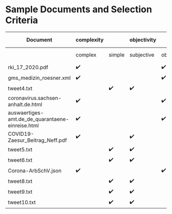 # Sample Documents and Selection Criteria
| Document | complexity |  | objectivity |  | expertise |  | File format | | | | | domain |  |  | credibility | |
| ----------- | ----------- | ----------- | ----------- | ----------- | ----------- |  ----------- | ----------- | ----------- | ----------- | ----------- | ----------- | ----------- | ----------- | ----------- | ----------- | ----------- |
|  | complex | simple | subjective | objective | expert | non-expert | XML | HTML | PDF | TXT | JSON | legal | scientific | administrative | credible | non-credible
| rki_17_2020.pdf |  :heavy_check_mark: |  |  | :heavy_check_mark: | :heavy_check_mark: |  |  | | :heavy_check_mark: |  |  |  | :heavy_check_mark: | | :heavy_check_mark: | |
| gms_medizin_roesner.xml |  :heavy_check_mark: |  |  | :heavy_check_mark: | :heavy_check_mark: | | :heavy_check_mark: |  |  | | |  | :heavy_check_mark: | |  :heavy_check_mark: | |
| tweet4.txt |  | :heavy_check_mark: | :heavy_check_mark: | | | :heavy_check_mark: | |  | | :heavy_check_mark: |  | |  | | | :heavy_check_mark: |
| coronavirus.sachsen-anhalt.de.html  | :heavy_check_mark: |  | | :heavy_check_mark: | :heavy_check_mark: | | | :heavy_check_mark: |  |  |  | |  | :heavy_check_mark: |  :heavy_check_mark: |
| auswaertiges-amt.de_de_quarantaene-einreise.html | :heavy_check_mark: |  | | :heavy_check_mark: | :heavy_check_mark: | |  | :heavy_check_mark: |  |  |  | |  | :heavy_check_mark: |  :heavy_check_mark: |
| COVID19-Zaesur_Beitrag_Neff.pdf | :heavy_check_mark: |  | :heavy_check_mark: |  | :heavy_check_mark: |  |  |  | :heavy_check_mark: |  | | |  |  | :heavy_check_mark: |
| tweet5.txt |  | :heavy_check_mark: | :heavy_check_mark: | | | :heavy_check_mark: | |  | | :heavy_check_mark: | | |  | | | |
| tweet6.txt |  | :heavy_check_mark: | :heavy_check_mark: | | | :heavy_check_mark: | |  | | :heavy_check_mark: | | | | | | :heavy_check_mark:|
| Corona-ArbSchV.json | :heavy_check_mark:  | |  | :heavy_check_mark: | :heavy_check_mark: |  | |  | | | :heavy_check_mark: | :heavy_check_mark: |  | | :heavy_check_mark: | |
| tweet8.txt |  | :heavy_check_mark: | :heavy_check_mark: | | | :heavy_check_mark: | |  | | :heavy_check_mark: | | | | | | :heavy_check_mark:|
| tweet9.txt |  | :heavy_check_mark: | :heavy_check_mark: | | | :heavy_check_mark: | |  | | :heavy_check_mark: | | | | | | :heavy_check_mark:|
| tweet10.txt |  | :heavy_check_mark: | :heavy_check_mark: | | | :heavy_check_mark: | |  | | :heavy_check_mark: | | | | | | :heavy_check_mark:|
